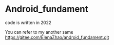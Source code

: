 # Android_fundament
code is written in 2022

You can refer to my another same https://gitee.com/ElenaZhao/android_fundament.git
